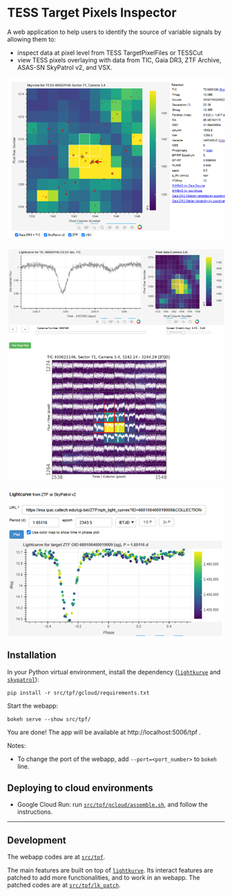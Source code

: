 # TESS Target Pixels Inspector

A web application to help users to identify the source of variable signals by allowing them to:

- inspect data at pixel level from TESS TargetPixelFiles or TESSCut
- view TESS pixels overlaying with data from TIC, Gaia DR3, ZTF Archive, ASAS-SN SkyPatrol v2, and VSX.

![screenshot_skyview](assets/screenshot_skyview.png)

![screenshot_pixels_plot](assets/screenshot_pixels_plot.png)

![screenshot_lc_ztf](assets/screenshot_lc_ztf.png)


## Installation

In your Python virtual environment, install the dependency ([`lightkurve`](https://github.com/lightkurve/lightkurve/) and [`skypatrol`](https://github.com/asas-sn/skypatrol)):

```shell
pip install -r src/tpf/gcloud/requirements.txt
```

Start the webapp:
```shell
bokeh serve --show src/tpf/
```

You are done! The app will be available at http://localhost:5006/tpf .


Notes:

- To change the port of the webapp, add `--port=<port_number>` to `bokeh` line.

## Deploying to cloud environments

- Google Cloud Run: run [`src/tpf/gcloud/assemble.sh`](src/tpf/gcloud/assemble.sh), and follow the instructions.


---

## Development

The webapp codes are at [`src/tpf`](src/tpf).

The main features are built on top of [`lightkurve`](https://github.com/lightkurve/lightkurve/).
Its interact features are patched to add more functionalities, and to work in an webapp.
The patched codes are at [`src/tpf/lk_patch`](src/tpf/lk_patch).
